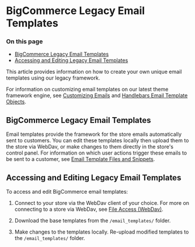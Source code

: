 # BigCommerce Legacy Email Templates

<div class="otp" id="no-index">

### On this page
- [BigCommerce Legacy Email Templates](#bigcommerce-legacy-email-templates)
- [Accessing and Editing Legacy Email Templates](#accessing-and-editing-legacy-email-templates)

</div>
This article provides information on how to create your own unique email templates using our legacy framework. 

<div class="HubBlock--callout">
<div class="CalloutBlock--info">
<div class="HubBlock-content">

For information on customizing email templates on our latest theme framework engine, see [Customizing Emails](https://support.bigcommerce.com/s/article/Customizing-Emails) and [Handlebars Email Template Objects](https://developer.bigcommerce.com/api-docs/store-management/email-templates/handlebars).

</div>
</div>
</div>

## BigCommerce Legacy Email Templates
Email templates provide the framework for the store emails automatically sent to customers. You can edit these templates locally then upload them to the store via WebDav, or make changes to them directly in the store's control panel. For information on which user actions trigger these emails to be sent to a customer, see [Email Template Files and Snippets](https://support.bigcommerce.com/s/article/Customizing-Emails#template-files).

## Accessing and Editing Legacy Email Templates
To access and edit BigCommerce email templates: 

1. Connect to your store via the WebDav client of your choice. For more on connecting to a store via WebDav, see [File Access (WebDav)](https://support.bigcommerce.com/s/article/File-Access-WebDAV). 

2. Download the base templates from the `/email_templates/` folder.
3. Make changes to the templates locally. Re-upload modified templates to the `/email_templates/` folder.
